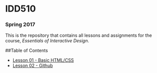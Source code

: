 # IDD510
### Spring 2017

This is the repository that contains all lessons and assignments for the course, _Essentials of Interactive Design_. 

##Table of Contents

* [Lesson 01 - Basic HTML/CSS](/Lessons/Lesson01/README.md)
* [Lesson 02 - Github](/Lessons/Lesson02.md)

